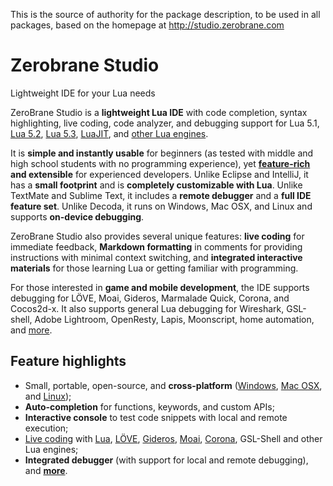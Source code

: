 This is the source of authority for the package description, to be used in all packages, based on the homepage at http://studio.zerobrane.com


# Zerobrane Studio
Lightweight IDE for your Lua needs

ZeroBrane Studio is a **lightweight Lua IDE** with code completion, syntax highlighting, live coding, code analyzer, and debugging support for Lua 5.1, [Lua 5.2], [Lua 5.3], [LuaJIT], and [other Lua engines].

[Lua 5.2]: http://studio.zerobrane.com/doc-lua52-debugging
[Lua 5.3]: http://studio.zerobrane.com/doc-lua53-debugging
[LuaJIT]: http://studio.zerobrane.com/doc-luajit-debugging
[other Lua engines]: http://studio.zerobrane.com/documentation#debugging

It is **simple and instantly usable** for beginners (as tested with middle and high school students with no programming experience), yet **[feature-rich] and extensible** for experienced developers. Unlike Eclipse and IntelliJ, it has a **small footprint** and is **completely customizable with Lua**. Unlike TextMate and Sublime Text, it includes a **remote debugger** and a **full IDE feature set**. Unlike Decoda, it runs on Windows, Mac OSX, and Linux and supports **on-device debugging**.

[feature-rich]: http://studio.zerobrane.com/features

ZeroBrane Studio also provides several unique features: **live coding** for immediate feedback, **Markdown formatting** in comments for providing instructions with minimal context switching, and **integrated interactive materials** for those learning Lua or getting familiar with programming.

For those interested in **game and mobile development**, the IDE supports debugging for LÖVE, Moai, Gideros, Marmalade Quick, Corona, and Cocos2d-x. It also supports general Lua debugging for Wireshark, GSL-shell, Adobe Lightroom, OpenResty, Lapis, Moonscript, home automation, and [more][more-debugging].

[more-debugging]: http://studio.zerobrane.com/documentation#debugging

## Feature highlights
* Small, portable, open-source, and **cross-platform** ([Windows], [Mac OSX], and [Linux]);
* **Auto-completion** for functions, keywords, and custom APIs;
* **Interactive console** to test code snippets with local and remote execution;
* [Live coding] with [Lua], [LÖVE][love-lc], [Gideros][gideros-lc], [Moai][moai-lc], [Corona][corona-lc], GSL-Shell and other Lua engines;
* **Integrated debugger** (with support for local and remote debugging), and **[more][more-features]**.

[Windows]: http://studio.zerobrane.com/images/debugging.png
[Mac OSX]: http://studio.zerobrane.com/images/autocomplete-osx.png
[Linux]: http://studio.zerobrane.com/images/scratchpad-linux-mint.png
[Live coding]: http://studio.zerobrane.com/documentation#live-coding
[Lua]: http://notebook.kulchenko.com/zerobrane/live-coding-in-lua-bret-victor-style
[love-lc]: http://notebook.kulchenko.com/zerobrane/live-coding-with-love
[gideros-lc]: http://notebook.kulchenko.com/zerobrane/gideros-live-coding-with-zerobrane-studio-ide
[moai-lc]: http://notebook.kulchenko.com/zerobrane/live-coding-with-moai-and-zerobrane-studio
[corona-lc]: http://notebook.kulchenko.com/zerobrane/debugging-and-live-coding-with-corona-sdk-applications-and-zerobrane-studio
[more-features]: http://studio.zerobrane.com/features